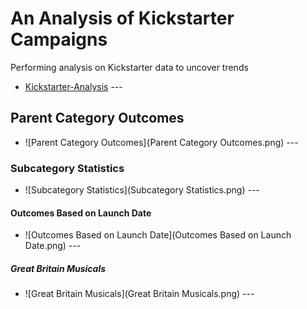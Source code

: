 # An Analysis of Kickstarter Campaigns
Performing analysis on Kickstarter data to uncover trends
* [Kickstarter-Analysis](kickstarter.xlxs) ---
## Parent Category Outcomes
* ![Parent Category Outcomes]{Parent Category Outcomes.png) ---
### Subcategory Statistics
* ![Subcategory Statistics](Subcategory Statistics.png) ---
#### Outcomes Based on Launch Date
* ![Outcomes Based on Launch Date](Outcomes Based on Launch Date.png) ---
##### Great Britain Musicals
* ![Great Britain Musicals](Great Britain Musicals.png) ---
